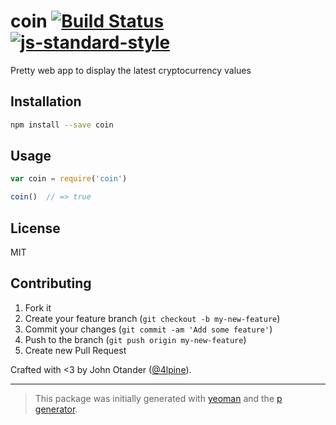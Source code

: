 # coin [![Build Status](https://secure.travis-ci.org/johnotander/coin.png?branch=master)](https://travis-ci.org/johnotander/coin) [![js-standard-style](https://img.shields.io/badge/code%20style-standard-brightgreen.svg?style=flat)](https://github.com/feross/standard)

Pretty web app to display the latest cryptocurrency values

## Installation

```bash
npm install --save coin
```

## Usage

```javascript
var coin = require('coin')

coin()  // => true
```

## License

MIT

## Contributing

1. Fork it
2. Create your feature branch (`git checkout -b my-new-feature`)
3. Commit your changes (`git commit -am 'Add some feature'`)
4. Push to the branch (`git push origin my-new-feature`)
5. Create new Pull Request

Crafted with <3 by John Otander ([@4lpine](https://twitter.com/4lpine)).

***

> This package was initially generated with [yeoman](http://yeoman.io) and the [p generator](https://github.com/johnotander/generator-p.git).

